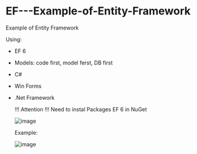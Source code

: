 # EF---Example-of-Entity-Framework
Example of Entity Framework

Using:
- EF 6
- Models: code first, model ferst, DB first
- C#
- Win Forms
- .Net Framework

  !!! Attention !!!
  Need to instal Packages EF 6 in NuGet

  ![image](https://github.com/user-attachments/assets/b7d01b76-cc94-4aaf-a69d-e72b7d58b9a6)


  Example:

  ![image](https://github.com/user-attachments/assets/bc371bdf-0c80-47e4-a8e0-c0640689f622)

